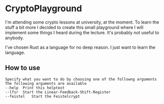 # CryptoPlayground
I'm attending some crypto lessons at university, at the moment.
To learn the stuff a bit more I decided to create this small playground
where I will implement some things I heard during the lecture.
It's probably not useful to anybody.

I've chosen Rust as a language for no deep reason. I just want to learn the language.


## How to use

    Specify what you want to do by choosing one of the followng arguments
    The following arguments are available
    --help	Print this helptext
    --lfsr	Start the Linear-Feedback-Shift-Register
    --feistel	Start the Feistelcrypt
